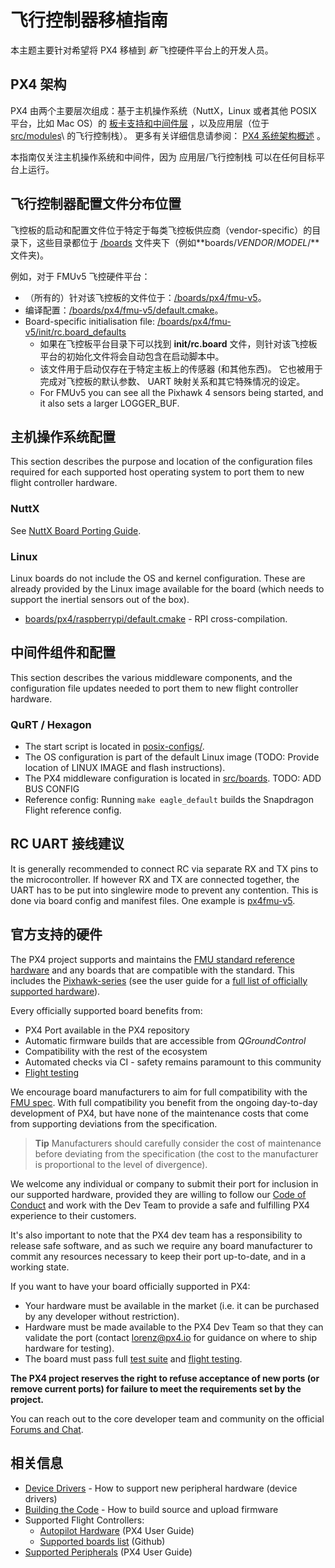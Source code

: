 # 飞行控制器移植指南

本主题主要针对希望将 PX4 移植到 *新* 飞控硬件平台上的开发人员。

## PX4 架构

PX4 由两个主要层次组成：基于主机操作系统（NuttX，Linux 或者其他 POSIX 平台，比如 Mac OS）的 [板卡支持和中间件层](../middleware/README.md) ，以及应用层（位于 [src/modules](https://github.com/PX4/Firmware/tree/master/src/modules)\ 的飞行控制栈）。 更多有关详细信息请参阅： [PX4 系统架构概述](../concept/architecture.md) 。

本指南仅关注主机操作系统和中间件，因为 应用层/飞行控制栈 可以在任何目标平台上运行。

## 飞行控制器配置文件分布位置

飞控板的启动和配置文件位于特定于每类飞控板供应商（vendor-specific）的目录下，这些目录都位于 [/boards](https://github.com/PX4/Firmware/tree/master/boards/) 文件夹下（例如**boards/*VENDOR*/*MODEL*/**文件夹)。

例如，对于 FMUv5 飞控硬件平台：

* （所有的）针对该飞控板的文件位于：[/boards/px4/fmu-v5](https://github.com/PX4/Firmware/tree/master/boards/px4/fmu-v5)。 
* 编译配置：[/boards/px4/fmu-v5/default.cmake](https://github.com/PX4/Firmware/blob/master/boards/px4/fmu-v5/default.cmake)。
* Board-specific initialisation file: [/boards/px4/fmu-v5/init/rc.board_defaults](https://github.com/PX4/Firmware/blob/master/boards/px4/fmu-v5/init/rc.board_defaults) 
  * 如果在飞控板平台目录下可以找到 **init/rc.board** 文件，则针对该飞控板平台的初始化文件将会自动包含在启动脚本中。
  * 该文件用于启动仅存在于特定主板上的传感器 (和其他东西)。 它也被用于完成对飞控板的默认参数、 UART 映射关系和其它特殊情况的设定。
  * For FMUv5 you can see all the Pixhawk 4 sensors being started, and it also sets a larger LOGGER_BUF. 

## 主机操作系统配置

This section describes the purpose and location of the configuration files required for each supported host operating system to port them to new flight controller hardware.

### NuttX

See [NuttX Board Porting Guide](porting_guide_nuttx.md).

### Linux

Linux boards do not include the OS and kernel configuration. These are already provided by the Linux image available for the board (which needs to support the inertial sensors out of the box).

* [boards/px4/raspberrypi/default.cmake](https://github.com/PX4/Firmware/blob/master/boards/px4/raspberrypi/default.cmake) - RPI cross-compilation. 

## 中间件组件和配置

This section describes the various middleware components, and the configuration file updates needed to port them to new flight controller hardware.

### QuRT / Hexagon

* The start script is located in [posix-configs/](https://github.com/PX4/Firmware/tree/master/posix-configs).
* The OS configuration is part of the default Linux image (TODO: Provide location of LINUX IMAGE and flash instructions).
* The PX4 middleware configuration is located in [src/boards](https://github.com/PX4/Firmware/tree/master/boards). TODO: ADD BUS CONFIG 
* Reference config: Running `make eagle_default` builds the Snapdragon Flight reference config.

## RC UART 接线建议

It is generally recommended to connect RC via separate RX and TX pins to the microcontroller. If however RX and TX are connected together, the UART has to be put into singlewire mode to prevent any contention. This is done via board config and manifest files. One example is [px4fmu-v5](https://github.com/PX4/Firmware/blob/master/boards/px4/fmu-v5/src/manifest.c).

## 官方支持的硬件

The PX4 project supports and maintains the [FMU standard reference hardware](../hardware/reference_design.md) and any boards that are compatible with the standard. This includes the [Pixhawk-series](https://docs.px4.io/en/flight_controller/pixhawk_series.html) (see the user guide for a [full list of officially supported hardware](https://docs.px4.io/en/flight_controller/)).

Every officially supported board benefits from:

* PX4 Port available in the PX4 repository
* Automatic firmware builds that are accessible from *QGroundControl*
* Compatibility with the rest of the ecosystem
* Automated checks via CI - safety remains paramount to this community
* [Flight testing](../test_and_ci/test_flights.md)

We encourage board manufacturers to aim for full compatibility with the [FMU spec](https://pixhawk.org/). With full compatibility you benefit from the ongoing day-to-day development of PX4, but have none of the maintenance costs that come from supporting deviations from the specification.

> **Tip** Manufacturers should carefully consider the cost of maintenance before deviating from the specification (the cost to the manufacturer is proportional to the level of divergence).

We welcome any individual or company to submit their port for inclusion in our supported hardware, provided they are willing to follow our [Code of Conduct](https://github.com/PX4/Firmware/blob/master/CODE_OF_CONDUCT.md) and work with the Dev Team to provide a safe and fulfilling PX4 experience to their customers.

It's also important to note that the PX4 dev team has a responsibility to release safe software, and as such we require any board manufacturer to commit any resources necessary to keep their port up-to-date, and in a working state.

If you want to have your board officially supported in PX4:

* Your hardware must be available in the market (i.e. it can be purchased by any developer without restriction).
* Hardware must be made available to the PX4 Dev Team so that they can validate the port (contact <lorenz@px4.io> for guidance on where to ship hardware for testing).
* The board must pass full [test suite](../test_and_ci/README.md) and [flight testing](../test_and_ci/test_flights.md).

**The PX4 project reserves the right to refuse acceptance of new ports (or remove current ports) for failure to meet the requirements set by the project.**

You can reach out to the core developer team and community on the official [Forums and Chat](../README.md#support).

## 相关信息

* [Device Drivers](../middleware/drivers.md) - How to support new peripheral hardware (device drivers)
* [Building the Code](../setup/building_px4.md) - How to build source and upload firmware 
* Supported Flight Controllers: 
  * [Autopilot Hardware](https://docs.px4.io/en/flight_controller/) (PX4 User Guide)
  * [Supported boards list](https://github.com/PX4/Firmware/#supported-hardware) (Github)
* [Supported Peripherals](https://docs.px4.io/en/peripherals/) (PX4 User Guide)